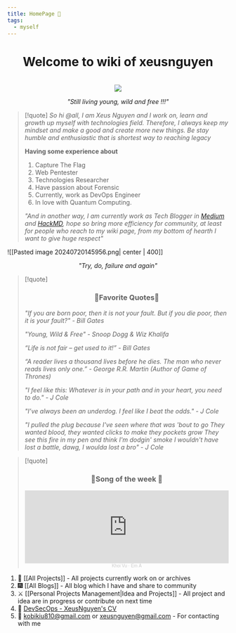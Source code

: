 ```yaml
---
title: HomePage 🏡
tags:
  - myself
---
```


<div align="center">
	<h1>Welcome to wiki of xeusnguyen</h1><br>
	<img src="https://avatars.githubusercontent.com/u/74602538?s=400&v=4">
    <em><p style="text-align: center;">"Still living young, wild and free !!!"</p></em>
</div>

> [!quote] 
> *So hi @all, I am Xeus Nguyen and I work on, learn and growth up myself with technologies field. Therefore, I always keep my mindset and make a good and create more new things. Be stay humble and enthusiastic that is shortest way to reaching legacy*
> 
> **Having some experience about** 
> 1. Capture The Flag
> 2. Web Pentester
> 3. Technologies Researcher
> 4. Have passion about Forensic
> 5. Currently, work as DevOps Engineer
> 6. In love with Quantum Computing.
>
>*"And in another way, I am currently work as Tech Blogger in [Medium](https://medium.com/@XeusNguyen) and [HackMD](https://hackmd.io/@xeusnguyen), hope so bring more efficiency for community, at least for people who reach to my wiki page, from my bottom of hearth I want to give huge respect"*


![[Pasted image 20240720145956.png| center | 400]]
<div align="center">
	<em><p style="text-align: center;">"Try, do, failure and again"</p></em>
</div>

>[!quote]
><div align="center"><h3>🖖Favorite Quotes🖖</h3></div>
>
>*"If you are born poor, then it is not your fault. But if you die poor, then it is your fault?" - Bill Gates*
>
>*"Young, Wild & Free" - Snoop Dogg & Wiz Khalifa*
>
>*“Life is not fair – get used to it!” - Bill Gates*
>
>*“A reader lives a thousand lives before he dies. The man who never reads lives only one.” - George R.R. Martin (Author of Game of Thrones)*
>
>*"I feel like this: Whatever is in your path and in your heart, you need to do." - J Cole*
>
> *"I’ve always been an underdog. I feel like I beat the odds." - J Cole*
> 
> *"I pulled the plug because I've seen where that was 'bout to go*
> *They wanted blood, they wanted clicks to make they pockets grow*
> *They see this fire in my pen and think I'm dodgin' smoke*
> *I wouldn't have lost a battle, dawg, I woulda lost a bro" - J Cole*

>[!quote]
><div align="center"><h3>🙌Song of the week 🙌</h3></div>
>
><div align="center"><iframe width="100%" height="166" scrolling="no" frameborder="no" allow="autoplay" src="https://w.soundcloud.com/player/?url=https%3A//api.soundcloud.com/tracks/307515869&color=%23ff5500&auto_play=false&hide_related=false&show_comments=true&show_user=true&show_reposts=false&show_teaser=true"></iframe><div style="font-size: 10px; color: #cccccc;line-break: anywhere;word-break: normal;overflow: hidden;white-space: nowrap;text-overflow: ellipsis; font-family: Interstate,Lucida Grande,Lucida Sans Unicode,Lucida Sans,Garuda,Verdana,Tahoma,sans-serif;font-weight: 100;"><a href="https://soundcloud.com/khoivuofficial" title="Khoi Vu" target="_blank" style="color: #cccccc; text-decoration: none;">Khoi Vu</a> · <a href="https://soundcloud.com/khoivuofficial/em-a-official-version" title="Em À" target="_blank" style="color: #cccccc; text-decoration: none;">Em À</a></div></div>

1. 🏢 [[All Projects]] - All projects currently work on or archives
2. 🎆 [[All Blogs]]  - All blog which I have and share to community
3. ⚔️ [[Personal Projects Management|Idea and Projects]] - All project and idea are in progress or contribute on next time
4. 🔱 [DevSecOps - XeusNguyen's CV](https://drive.google.com/file/d/1QuYvv4prnU-pPR8xMhBcTO8JVBamj7pi/view?usp=sharing)
5. 📨 kobikiu810@gmail.com or xeusnguyen@gmail.com - For contacting with me

